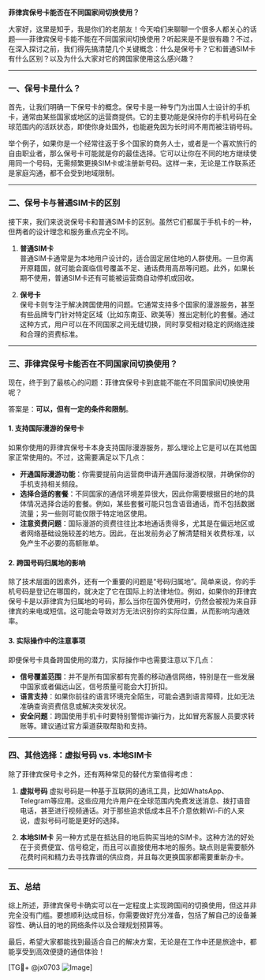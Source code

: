 **菲律宾保号卡能否在不同国家间切换使用？**

大家好，这里是知乎，我是你们的老朋友！今天咱们来聊聊一个很多人都关心的话题——菲律宾保号卡能不能在不同国家间切换使用？听起来是不是很有趣？不过，在深入探讨之前，我们得先搞清楚几个关键概念：什么是保号卡？它和普通SIM卡有什么区别？以及为什么大家对它的跨国家使用这么感兴趣？

---

### **一、保号卡是什么？**
首先，让我们明确一下保号卡的概念。保号卡是一种专门为出国人士设计的手机卡，通常由某些国家或地区的运营商提供。它的主要功能是保持你的手机号码在全球范围内的活跃状态，即使你身处国外，也能避免因为长时间不用而被注销号码。

举个例子，如果你是一个经常往返于多个国家的商务人士，或者是一个喜欢旅行的自由职业者，那么保号卡可能就是你的最佳选择。它可以让你在不同的地方继续使用同一个号码，无需频繁更换SIM卡或注册新号码。这样一来，无论是工作联系还是家庭沟通，都不会受到地域限制。

---

### **二、保号卡与普通SIM卡的区别**
接下来，我们来说说保号卡和普通SIM卡的区别。虽然它们都属于手机卡的一种，但两者的设计理念和服务重点完全不同。

1. **普通SIM卡**  
   普通SIM卡通常是为本地用户设计的，适合固定居住地的人群使用。一旦你离开原籍国，就可能会面临信号覆盖不足、通话费用高昂等问题。此外，如果长期不使用，普通SIM卡还有可能被运营商自动停机或回收。

2. **保号卡**  
   保号卡则专注于解决跨国使用的问题。它通常支持多个国家的漫游服务，甚至有些品牌专门针对特定区域（比如东南亚、欧美等）推出定制化的套餐。通过这种方式，用户可以在不同国家之间无缝切换，同时享受相对稳定的网络连接和合理的资费标准。

---

### **三、菲律宾保号卡能否在不同国家间切换使用？**
现在，终于到了最核心的问题：菲律宾保号卡到底能不能在不同国家间切换使用呢？

答案是：**可以，但有一定的条件和限制**。

#### **1. 支持国际漫游的保号卡**
如果你使用的菲律宾保号卡本身支持国际漫游服务，那么理论上它是可以在其他国家正常使用的。不过，这需要满足以下几点：
- **开通国际漫游功能**：你需要提前向运营商申请开通国际漫游权限，并确保你的手机支持相关频段。
- **选择合适的套餐**：不同国家的通信环境差异很大，因此你需要根据目的地的具体情况选择合适的套餐。例如，某些套餐可能只包含语音通话，而不包括数据流量；另一些则可能仅限于特定地区使用。
- **注意资费问题**：国际漫游的资费往往比本地通话贵得多，尤其是在偏远地区或者网络基础设施较差的地方。因此，在出发前务必了解清楚相关收费标准，以免产生不必要的高额账单。

#### **2. 跨国号码归属地的影响**
除了技术层面的因素外，还有一个重要的问题是“号码归属地”。简单来说，你的手机号码是登记在哪国的，就决定了它在国际上的法律地位。例如，如果你的菲律宾保号卡是以菲律宾为归属地的号码，那么当你在国外使用时，仍然会被视为来自菲律宾的来电或短信。这可能会导致对方无法识别你的实际位置，从而影响沟通效率。

#### **3. 实际操作中的注意事项**
即便保号卡具备跨国使用的潜力，实际操作中也需要注意以下几点：
- **信号覆盖范围**：并不是所有国家都有完善的移动通信网络，特别是在一些发展中国家或者偏远山区，信号质量可能会大打折扣。
- **语言支持**：如果你前往的语言环境完全陌生，可能会遇到语言障碍，比如无法准确查询资费信息或解决突发状况。
- **安全问题**：跨国使用手机卡时要特别警惕诈骗行为，比如冒充客服人员要求转账等。建议通过官方渠道获取帮助和支持。

---

### **四、其他选择：虚拟号码 vs. 本地SIM卡**
除了菲律宾保号卡之外，还有两种常见的替代方案值得考虑：

1. **虚拟号码**
   虚拟号码是一种基于互联网的通讯工具，比如WhatsApp、Telegram等应用。这些应用允许用户在全球范围内免费发送消息、拨打语音电话，甚至进行视频通话。对于那些追求低成本且不介意依赖Wi-Fi的人来说，虚拟号码可能是更好的选择。

2. **本地SIM卡**
   另一种方式是在抵达目的地后购买当地的SIM卡。这种方法的好处在于资费便宜、信号稳定，而且可以直接使用本地的服务。缺点则是需要额外花费时间和精力去寻找靠谱的供应商，并且每次更换国家都需要重新办卡。

---

### **五、总结**
综上所述，菲律宾保号卡确实可以在一定程度上实现跨国间的切换使用，但这并非完全没有门槛。要想顺利达成目标，你需要做好充分准备，包括了解自己的设备兼容性、确认目的地的网络条件以及合理规划预算等。

最后，希望大家都能找到最适合自己的解决方案，无论是在工作中还是旅途中，都能享受到高效便捷的通信体验！

[TG💪+ @jx0703 ![Image](https://github.com/user-attachments/assets/dbca1d08-cadb-493c-b0ec-ad6f7a83f270)]